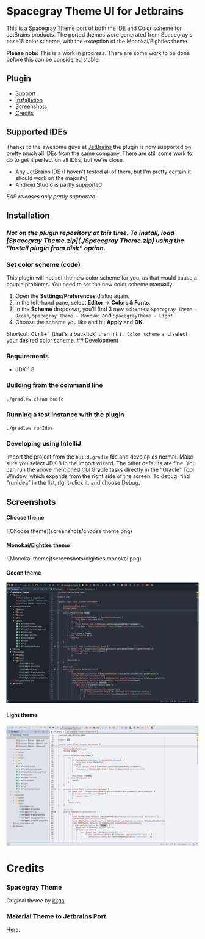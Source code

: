 # Spacegray Theme UI for Jetbrains

This is a [Spacegray Theme](https://github.com/kkga/spacegray) port of both the IDE and Color scheme for JetBrains products.
The ported themes were generated from Spacegray's base16 color scheme, with the exception of the Monokai/Eighties theme.

**Please note:** This is a work in progress. There are some work to be done before this can be considered stable.

## Plugin
* [Support](#supported-ides)
* [Installation](#installation)
* [Screenshots](#screenshots)
* [Credits](#credits)

## Supported IDEs

Thanks to the awesome guys at [JetBrains](https://www.jetbrains.com/) the plugin is now supported on pretty much all IDEs from the same company. There are still some work to do to get it perfect on all IDEs, but we're close.

* Any JetBrains IDE (I haven't tested all of them, but I'm pretty certain it should work on the majority)
* Android Studio is partly supported

_EAP releases only partly supported_

## Installation
### _Not on the plugin repository at this time. To install, load [Spacegray Theme.zip](./Spacegray Theme.zip) using the "Install plugin from disk" option._

### Set color scheme (code)
This plugin will not set the new color scheme for you, as that would cause a couple problems. You need to set the new color scheme manually:

1. Open the **Settings/Preferences** dialog again.
2. In the left-hand pane, select **Editor** -> **Colors & Fonts**.
3. In the **Scheme** dropdown, you'll find 3 new schemes: `Spacegray Theme - Ocean`, `Spacegray Theme - Monokai` and `SpacegrayTheme - Light`.
4. Choose the scheme you like and hit **Apply** and **OK**.

Shortcut: <kbd>Ctrl+\`</kbd> (that's a backtick) then hit `1. Color scheme` and select your desired color scheme. ## Development

### Requirements

* JDK 1.8

### Building from the command line

`./gradlew clean build`

### Running a test instance with the plugin

`./gradlew runIdea`

### Developing using IntelliJ

Import the project from the `build.gradle` file and develop as normal.  Make
sure you select JDK 8 in the import wizard.  The other defaults are fine.  You
can run the above mentioned CLI Gradle tasks directly in the "Gradle" Tool
Window, which expands from the right side of the screen.  To debug, find
"runIdea" in the list, right-click it, and choose Debug.

## Screenshots
#### Choose theme
![Choose theme](screenshots/choose theme.png)

#### Monokai/Eighties theme
![Monokai theme](screenshots/eighties monokai.png)

#### Ocean theme
![Ocean theme](screenshots/ocean.png)

#### Light theme
![Light theme](screenshots/light.png)

# Credits
### Spacegray Theme
Original theme by [kkga](https://github.com/kkga)

### Material Theme to Jetbrains Port
[Here](https://github.com/ChrisRM/material-theme-jetbrains).
